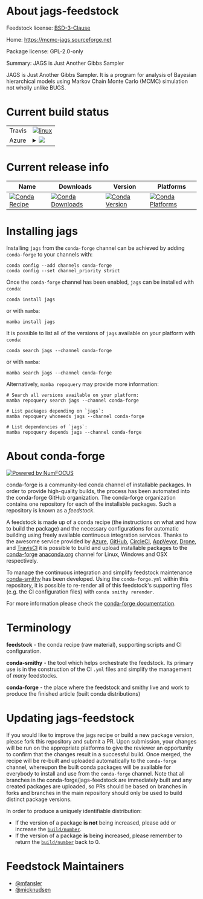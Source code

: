 About jags-feedstock
====================

Feedstock license: [BSD-3-Clause](https://github.com/conda-forge/jags-feedstock/blob/main/LICENSE.txt)

Home: https://mcmc-jags.sourceforge.net

Package license: GPL-2.0-only

Summary: JAGS is Just Another Gibbs Sampler

JAGS is Just Another Gibbs Sampler. It is a program for analysis of Bayesian
hierarchical models using Markov Chain Monte Carlo (MCMC) simulation
not wholly unlike BUGS.


Current build status
====================


<table><tr>
    <td>Travis</td>
    <td>
      <a href="https://app.travis-ci.com/conda-forge/jags-feedstock">
        <img alt="linux" src="https://img.shields.io/travis/com/conda-forge/jags-feedstock/main.svg?label=Linux">
      </a>
    </td>
  </tr>
    
  <tr>
    <td>Azure</td>
    <td>
      <details>
        <summary>
          <a href="https://dev.azure.com/conda-forge/feedstock-builds/_build/latest?definitionId=469&branchName=main">
            <img src="https://dev.azure.com/conda-forge/feedstock-builds/_apis/build/status/jags-feedstock?branchName=main">
          </a>
        </summary>
        <table>
          <thead><tr><th>Variant</th><th>Status</th></tr></thead>
          <tbody><tr>
              <td>linux_64</td>
              <td>
                <a href="https://dev.azure.com/conda-forge/feedstock-builds/_build/latest?definitionId=469&branchName=main">
                  <img src="https://dev.azure.com/conda-forge/feedstock-builds/_apis/build/status/jags-feedstock?branchName=main&jobName=linux&configuration=linux%20linux_64_" alt="variant">
                </a>
              </td>
            </tr><tr>
              <td>linux_aarch64</td>
              <td>
                <a href="https://dev.azure.com/conda-forge/feedstock-builds/_build/latest?definitionId=469&branchName=main">
                  <img src="https://dev.azure.com/conda-forge/feedstock-builds/_apis/build/status/jags-feedstock?branchName=main&jobName=linux&configuration=linux%20linux_aarch64_" alt="variant">
                </a>
              </td>
            </tr><tr>
              <td>linux_ppc64le</td>
              <td>
                <a href="https://dev.azure.com/conda-forge/feedstock-builds/_build/latest?definitionId=469&branchName=main">
                  <img src="https://dev.azure.com/conda-forge/feedstock-builds/_apis/build/status/jags-feedstock?branchName=main&jobName=linux&configuration=linux%20linux_ppc64le_" alt="variant">
                </a>
              </td>
            </tr><tr>
              <td>osx_64</td>
              <td>
                <a href="https://dev.azure.com/conda-forge/feedstock-builds/_build/latest?definitionId=469&branchName=main">
                  <img src="https://dev.azure.com/conda-forge/feedstock-builds/_apis/build/status/jags-feedstock?branchName=main&jobName=osx&configuration=osx%20osx_64_" alt="variant">
                </a>
              </td>
            </tr><tr>
              <td>osx_arm64</td>
              <td>
                <a href="https://dev.azure.com/conda-forge/feedstock-builds/_build/latest?definitionId=469&branchName=main">
                  <img src="https://dev.azure.com/conda-forge/feedstock-builds/_apis/build/status/jags-feedstock?branchName=main&jobName=osx&configuration=osx%20osx_arm64_" alt="variant">
                </a>
              </td>
            </tr>
          </tbody>
        </table>
      </details>
    </td>
  </tr>
</table>

Current release info
====================

| Name | Downloads | Version | Platforms |
| --- | --- | --- | --- |
| [![Conda Recipe](https://img.shields.io/badge/recipe-jags-green.svg)](https://anaconda.org/conda-forge/jags) | [![Conda Downloads](https://img.shields.io/conda/dn/conda-forge/jags.svg)](https://anaconda.org/conda-forge/jags) | [![Conda Version](https://img.shields.io/conda/vn/conda-forge/jags.svg)](https://anaconda.org/conda-forge/jags) | [![Conda Platforms](https://img.shields.io/conda/pn/conda-forge/jags.svg)](https://anaconda.org/conda-forge/jags) |

Installing jags
===============

Installing `jags` from the `conda-forge` channel can be achieved by adding `conda-forge` to your channels with:

```
conda config --add channels conda-forge
conda config --set channel_priority strict
```

Once the `conda-forge` channel has been enabled, `jags` can be installed with `conda`:

```
conda install jags
```

or with `mamba`:

```
mamba install jags
```

It is possible to list all of the versions of `jags` available on your platform with `conda`:

```
conda search jags --channel conda-forge
```

or with `mamba`:

```
mamba search jags --channel conda-forge
```

Alternatively, `mamba repoquery` may provide more information:

```
# Search all versions available on your platform:
mamba repoquery search jags --channel conda-forge

# List packages depending on `jags`:
mamba repoquery whoneeds jags --channel conda-forge

# List dependencies of `jags`:
mamba repoquery depends jags --channel conda-forge
```


About conda-forge
=================

[![Powered by
NumFOCUS](https://img.shields.io/badge/powered%20by-NumFOCUS-orange.svg?style=flat&colorA=E1523D&colorB=007D8A)](https://numfocus.org)

conda-forge is a community-led conda channel of installable packages.
In order to provide high-quality builds, the process has been automated into the
conda-forge GitHub organization. The conda-forge organization contains one repository
for each of the installable packages. Such a repository is known as a *feedstock*.

A feedstock is made up of a conda recipe (the instructions on what and how to build
the package) and the necessary configurations for automatic building using freely
available continuous integration services. Thanks to the awesome service provided by
[Azure](https://azure.microsoft.com/en-us/services/devops/), [GitHub](https://github.com/),
[CircleCI](https://circleci.com/), [AppVeyor](https://www.appveyor.com/),
[Drone](https://cloud.drone.io/welcome), and [TravisCI](https://travis-ci.com/)
it is possible to build and upload installable packages to the
[conda-forge](https://anaconda.org/conda-forge) [anaconda.org](https://anaconda.org/)
channel for Linux, Windows and OSX respectively.

To manage the continuous integration and simplify feedstock maintenance
[conda-smithy](https://github.com/conda-forge/conda-smithy) has been developed.
Using the ``conda-forge.yml`` within this repository, it is possible to re-render all of
this feedstock's supporting files (e.g. the CI configuration files) with ``conda smithy rerender``.

For more information please check the [conda-forge documentation](https://conda-forge.org/docs/).

Terminology
===========

**feedstock** - the conda recipe (raw material), supporting scripts and CI configuration.

**conda-smithy** - the tool which helps orchestrate the feedstock.
                   Its primary use is in the construction of the CI ``.yml`` files
                   and simplify the management of *many* feedstocks.

**conda-forge** - the place where the feedstock and smithy live and work to
                  produce the finished article (built conda distributions)


Updating jags-feedstock
=======================

If you would like to improve the jags recipe or build a new
package version, please fork this repository and submit a PR. Upon submission,
your changes will be run on the appropriate platforms to give the reviewer an
opportunity to confirm that the changes result in a successful build. Once
merged, the recipe will be re-built and uploaded automatically to the
`conda-forge` channel, whereupon the built conda packages will be available for
everybody to install and use from the `conda-forge` channel.
Note that all branches in the conda-forge/jags-feedstock are
immediately built and any created packages are uploaded, so PRs should be based
on branches in forks and branches in the main repository should only be used to
build distinct package versions.

In order to produce a uniquely identifiable distribution:
 * If the version of a package **is not** being increased, please add or increase
   the [``build/number``](https://docs.conda.io/projects/conda-build/en/latest/resources/define-metadata.html#build-number-and-string).
 * If the version of a package **is** being increased, please remember to return
   the [``build/number``](https://docs.conda.io/projects/conda-build/en/latest/resources/define-metadata.html#build-number-and-string)
   back to 0.

Feedstock Maintainers
=====================

* [@mfansler](https://github.com/mfansler/)
* [@micknudsen](https://github.com/micknudsen/)

